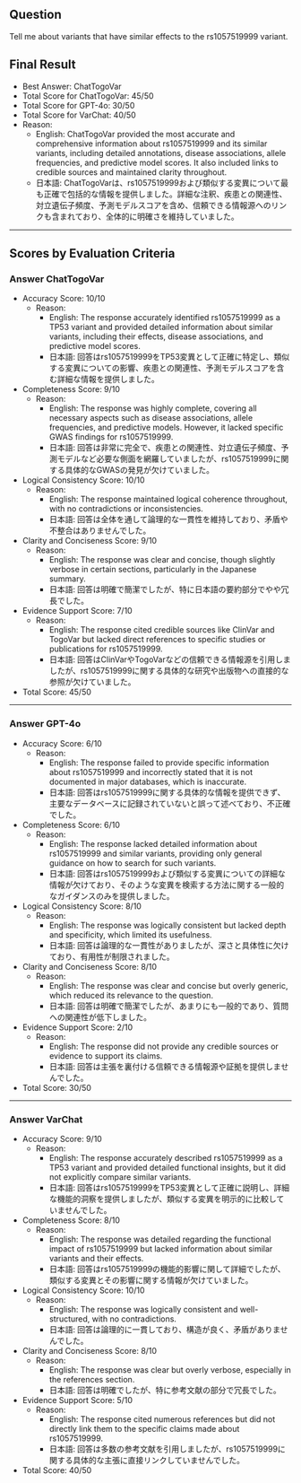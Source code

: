 ## Question

Tell me about variants that have similar effects to the rs1057519999 variant.

## Final Result

- Best Answer: ChatTogoVar
- Total Score for ChatTogoVar: 45/50
- Total Score for GPT-4o: 30/50
- Total Score for VarChat: 40/50
- Reason:
  - English: ChatTogoVar provided the most accurate and comprehensive information about rs1057519999 and its similar variants, including detailed annotations, disease associations, allele frequencies, and predictive model scores. It also included links to credible sources and maintained clarity throughout.
  - 日本語: ChatTogoVarは、rs1057519999および類似する変異について最も正確で包括的な情報を提供しました。詳細な注釈、疾患との関連性、対立遺伝子頻度、予測モデルスコアを含め、信頼できる情報源へのリンクも含まれており、全体的に明確さを維持していました。

---

## Scores by Evaluation Criteria

### Answer ChatTogoVar
- Accuracy Score: 10/10
  - Reason: 
    - English: The response accurately identified rs1057519999 as a TP53 variant and provided detailed information about similar variants, including their effects, disease associations, and predictive model scores.
    - 日本語: 回答はrs1057519999をTP53変異として正確に特定し、類似する変異についての影響、疾患との関連性、予測モデルスコアを含む詳細な情報を提供しました。
- Completeness Score: 9/10
  - Reason: 
    - English: The response was highly complete, covering all necessary aspects such as disease associations, allele frequencies, and predictive models. However, it lacked specific GWAS findings for rs1057519999.
    - 日本語: 回答は非常に完全で、疾患との関連性、対立遺伝子頻度、予測モデルなど必要な側面を網羅していましたが、rs1057519999に関する具体的なGWASの発見が欠けていました。
- Logical Consistency Score: 10/10
  - Reason: 
    - English: The response maintained logical coherence throughout, with no contradictions or inconsistencies.
    - 日本語: 回答は全体を通して論理的な一貫性を維持しており、矛盾や不整合はありませんでした。
- Clarity and Conciseness Score: 9/10
  - Reason: 
    - English: The response was clear and concise, though slightly verbose in certain sections, particularly in the Japanese summary.
    - 日本語: 回答は明確で簡潔でしたが、特に日本語の要約部分でやや冗長でした。
- Evidence Support Score: 7/10
  - Reason: 
    - English: The response cited credible sources like ClinVar and TogoVar but lacked direct references to specific studies or publications for rs1057519999.
    - 日本語: 回答はClinVarやTogoVarなどの信頼できる情報源を引用しましたが、rs1057519999に関する具体的な研究や出版物への直接的な参照が欠けていました。
- Total Score: 45/50

---

### Answer GPT-4o
- Accuracy Score: 6/10
  - Reason: 
    - English: The response failed to provide specific information about rs1057519999 and incorrectly stated that it is not documented in major databases, which is inaccurate.
    - 日本語: 回答はrs1057519999に関する具体的な情報を提供できず、主要なデータベースに記録されていないと誤って述べており、不正確でした。
- Completeness Score: 6/10
  - Reason: 
    - English: The response lacked detailed information about rs1057519999 and similar variants, providing only general guidance on how to search for such variants.
    - 日本語: 回答はrs1057519999および類似する変異についての詳細な情報が欠けており、そのような変異を検索する方法に関する一般的なガイダンスのみを提供しました。
- Logical Consistency Score: 8/10
  - Reason: 
    - English: The response was logically consistent but lacked depth and specificity, which limited its usefulness.
    - 日本語: 回答は論理的な一貫性がありましたが、深さと具体性に欠けており、有用性が制限されました。
- Clarity and Conciseness Score: 8/10
  - Reason: 
    - English: The response was clear and concise but overly generic, which reduced its relevance to the question.
    - 日本語: 回答は明確で簡潔でしたが、あまりにも一般的であり、質問への関連性が低下しました。
- Evidence Support Score: 2/10
  - Reason: 
    - English: The response did not provide any credible sources or evidence to support its claims.
    - 日本語: 回答は主張を裏付ける信頼できる情報源や証拠を提供しませんでした。
- Total Score: 30/50

---

### Answer VarChat
- Accuracy Score: 9/10
  - Reason: 
    - English: The response accurately described rs1057519999 as a TP53 variant and provided detailed functional insights, but it did not explicitly compare similar variants.
    - 日本語: 回答はrs1057519999をTP53変異として正確に説明し、詳細な機能的洞察を提供しましたが、類似する変異を明示的に比較していませんでした。
- Completeness Score: 8/10
  - Reason: 
    - English: The response was detailed regarding the functional impact of rs1057519999 but lacked information about similar variants and their effects.
    - 日本語: 回答はrs1057519999の機能的影響に関して詳細でしたが、類似する変異とその影響に関する情報が欠けていました。
- Logical Consistency Score: 10/10
  - Reason: 
    - English: The response was logically consistent and well-structured, with no contradictions.
    - 日本語: 回答は論理的に一貫しており、構造が良く、矛盾がありませんでした。
- Clarity and Conciseness Score: 8/10
  - Reason: 
    - English: The response was clear but overly verbose, especially in the references section.
    - 日本語: 回答は明確でしたが、特に参考文献の部分で冗長でした。
- Evidence Support Score: 5/10
  - Reason: 
    - English: The response cited numerous references but did not directly link them to the specific claims made about rs1057519999.
    - 日本語: 回答は多数の参考文献を引用しましたが、rs1057519999に関する具体的な主張に直接リンクしていませんでした。
- Total Score: 40/50